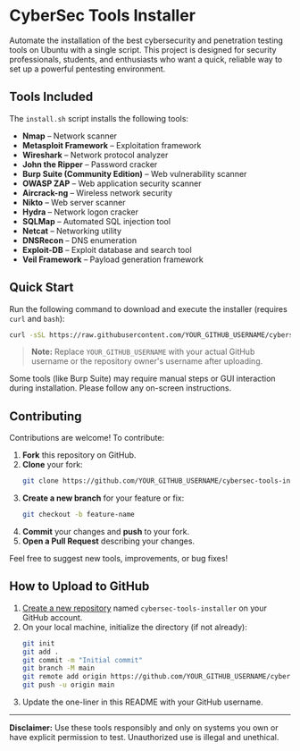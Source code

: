 # CyberSec Tools Installer

Automate the installation of the best cybersecurity and penetration testing tools on Ubuntu with a single script. This project is designed for security professionals, students, and enthusiasts who want a quick, reliable way to set up a powerful pentesting environment.

## Tools Included

The `install.sh` script installs the following tools:

- **Nmap** – Network scanner
- **Metasploit Framework** – Exploitation framework
- **Wireshark** – Network protocol analyzer
- **John the Ripper** – Password cracker
- **Burp Suite (Community Edition)** – Web vulnerability scanner
- **OWASP ZAP** – Web application security scanner
- **Aircrack-ng** – Wireless network security
- **Nikto** – Web server scanner
- **Hydra** – Network logon cracker
- **SQLMap** – Automated SQL injection tool
- **Netcat** – Networking utility
- **DNSRecon** – DNS enumeration
- **Exploit-DB** – Exploit database and search tool
- **Veil Framework** – Payload generation framework

## Quick Start

Run the following command to download and execute the installer (requires `curl` and `bash`):

```bash
curl -sSL https://raw.githubusercontent.com/YOUR_GITHUB_USERNAME/cybersec-tools-installer/main/install.sh | bash
```

> **Note:** Replace `YOUR_GITHUB_USERNAME` with your actual GitHub username or the repository owner's username after uploading.

Some tools (like Burp Suite) may require manual steps or GUI interaction during installation. Please follow any on-screen instructions.

## Contributing

Contributions are welcome! To contribute:

1. **Fork** this repository on GitHub.
2. **Clone** your fork:
   ```bash
   git clone https://github.com/YOUR_GITHUB_USERNAME/cybersec-tools-installer.git
   ```
3. **Create a new branch** for your feature or fix:
   ```bash
   git checkout -b feature-name
   ```
4. **Commit** your changes and **push** to your fork.
5. **Open a Pull Request** describing your changes.

Feel free to suggest new tools, improvements, or bug fixes!

## How to Upload to GitHub

1. [Create a new repository](https://github.com/new) named `cybersec-tools-installer` on your GitHub account.
2. On your local machine, initialize the directory (if not already):
   ```bash
   git init
   git add .
   git commit -m "Initial commit"
   git branch -M main
   git remote add origin https://github.com/YOUR_GITHUB_USERNAME/cybersec-tools-installer.git
   git push -u origin main
   ```
3. Update the one-liner in this README with your GitHub username.

---

**Disclaimer:** Use these tools responsibly and only on systems you own or have explicit permission to test. Unauthorized use is illegal and unethical. 